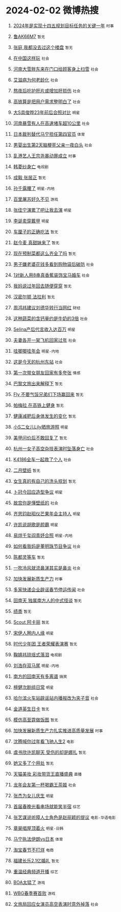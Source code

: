 # 2024-02-02 微博热搜 
1. [2024年是实现十四五规划目标任务的关键一年](https://m.weibo.cn/search?containerid=100103type%3D1%26t%3D10%26q%3D%232024%E5%B9%B4%E6%98%AF%E5%AE%9E%E7%8E%B0%E5%8D%81%E5%9B%9B%E4%BA%94%E8%A7%84%E5%88%92%E7%9B%AE%E6%A0%87%E4%BB%BB%E5%8A%A1%E7%9A%84%E5%85%B3%E9%94%AE%E4%B8%80%E5%B9%B4%23&stream_entry_id=51&isnewpage=1&extparam=seat%3D1%26stream_entry_id%3D51%26pos%3D0%26c_type%3D51%26dgr%3D0%26cate%3D10103%26filter_type%3Drealtimehot%26q%3D%25232024%25E5%25B9%25B4%25E6%2598%25AF%25E5%25AE%259E%25E7%258E%25B0%25E5%258D%2581%25E5%259B%259B%25E4%25BA%2594%25E8%25A7%2584%25E5%2588%2592%25E7%259B%25AE%25E6%25A0%2587%25E4%25BB%25BB%25E5%258A%25A1%25E7%259A%2584%25E5%2585%25B3%25E9%2594%25AE%25E4%25B8%2580%25E5%25B9%25B4%2523%26display_time%3D1706825072%26pre_seqid%3D1706825072836932305166) `时事` 

2. [鲁AK66M7](https://m.weibo.cn/search?containerid=100103type%3D1%26t%3D10%26q%3D%23%E9%B2%81AK66M7%23&stream_entry_id=31&isnewpage=1&extparam=seat%3D1%26dgr%3D0%26band_rank%3D1%26stream_entry_id%3D31%26flag%3D2%26lcate%3D5001%26realpos%3D1%26c_type%3D31%26q%3D%2523%25E9%25B2%2581AK66M7%2523%26pos%3D0%26cate%3D5001%26filter_type%3Drealtimehot%26display_time%3D1706825072%26pre_seqid%3D1706825072836932305166) `暂无` 

3. [张庭 我都没去过这个楼盘](https://m.weibo.cn/search?containerid=100103type%3D1%26t%3D10%26q%3D%E5%BC%A0%E5%BA%AD+%E6%88%91%E9%83%BD%E6%B2%A1%E5%8E%BB%E8%BF%87%E8%BF%99%E4%B8%AA%E6%A5%BC%E7%9B%98&stream_entry_id=31&isnewpage=1&extparam=seat%3D1%26dgr%3D0%26band_rank%3D2%26stream_entry_id%3D31%26flag%3D2%26lcate%3D5001%26realpos%3D2%26c_type%3D31%26q%3D%25E5%25BC%25A0%25E5%25BA%25AD%2520%25E6%2588%2591%25E9%2583%25BD%25E6%25B2%25A1%25E5%258E%25BB%25E8%25BF%2587%25E8%25BF%2599%25E4%25B8%25AA%25E6%25A5%25BC%25E7%259B%2598%26pos%3D1%26cate%3D5001%26filter_type%3Drealtimehot%26display_time%3D1706825072%26pre_seqid%3D1706825072836932305166) `暂无` 

4. [在中国这样玩](https://m.weibo.cn/search?containerid=100103type%3D1%26t%3D10%26q%3D%23%E5%9C%A8%E4%B8%AD%E5%9B%BD%E8%BF%99%E6%A0%B7%E7%8E%A9%23&stream_entry_id=31&isnewpage=1&extparam=seat%3D1%26dgr%3D0%26band_rank%3D3%26stream_entry_id%3D31%26flag%3D0%26lcate%3D5001%26realpos%3D3%26c_type%3D31%26q%3D%2523%25E5%259C%25A8%25E4%25B8%25AD%25E5%259B%25BD%25E8%25BF%2599%25E6%25A0%25B7%25E7%258E%25A9%2523%26pos%3D2%26cate%3D5001%26filter_type%3Drealtimehot%26display_time%3D1706825072%26pre_seqid%3D1706825072836932305166) `社会` 

5. [河南大雪胖东来在门口给顾客身上扫雪](https://m.weibo.cn/search?containerid=100103type%3D1%26t%3D10%26q%3D%23%E6%B2%B3%E5%8D%97%E5%A4%A7%E9%9B%AA%E8%83%96%E4%B8%9C%E6%9D%A5%E5%9C%A8%E9%97%A8%E5%8F%A3%E7%BB%99%E9%A1%BE%E5%AE%A2%E8%BA%AB%E4%B8%8A%E6%89%AB%E9%9B%AA%23&stream_entry_id=31&isnewpage=1&extparam=seat%3D1%26dgr%3D0%26band_rank%3D4%26stream_entry_id%3D31%26flag%3D32768%26lcate%3D5001%26realpos%3D4%26c_type%3D31%26q%3D%2523%25E6%25B2%25B3%25E5%258D%2597%25E5%25A4%25A7%25E9%259B%25AA%25E8%2583%2596%25E4%25B8%259C%25E6%259D%25A5%25E5%259C%25A8%25E9%2597%25A8%25E5%258F%25A3%25E7%25BB%2599%25E9%25A1%25BE%25E5%25AE%25A2%25E8%25BA%25AB%25E4%25B8%258A%25E6%2589%25AB%25E9%259B%25AA%2523%26pos%3D3%26cate%3D5001%26filter_type%3Drealtimehot%26display_time%3D1706825072%26pre_seqid%3D1706825072836932305166) `社会` 

6. [艾滋病为何老龄化](https://m.weibo.cn/search?containerid=100103type%3D1%26t%3D10%26q%3D%23%E8%89%BE%E6%BB%8B%E7%97%85%E4%B8%BA%E4%BD%95%E8%80%81%E9%BE%84%E5%8C%96%23&stream_entry_id=31&isnewpage=1&extparam=seat%3D1%26dgr%3D0%26band_rank%3D5%26stream_entry_id%3D31%26flag%3D2%26lcate%3D5001%26realpos%3D5%26c_type%3D31%26q%3D%2523%25E8%2589%25BE%25E6%25BB%258B%25E7%2597%2585%25E4%25B8%25BA%25E4%25BD%2595%25E8%2580%2581%25E9%25BE%2584%25E5%258C%2596%2523%26pos%3D4%26cate%3D5001%26filter_type%3Drealtimehot%26display_time%3D1706825072%26pre_seqid%3D1706825072836932305166) `社会` 

7. [熬夜后吃护肝片或增加肝损伤](https://m.weibo.cn/search?containerid=100103type%3D1%26t%3D10%26q%3D%23%E7%86%AC%E5%A4%9C%E5%90%8E%E5%90%83%E6%8A%A4%E8%82%9D%E7%89%87%E6%88%96%E5%A2%9E%E5%8A%A0%E8%82%9D%E6%8D%9F%E4%BC%A4%23&stream_entry_id=31&isnewpage=1&extparam=seat%3D1%26dgr%3D0%26band_rank%3D6%26stream_entry_id%3D31%26flag%3D2%26lcate%3D5001%26realpos%3D6%26c_type%3D31%26q%3D%2523%25E7%2586%25AC%25E5%25A4%259C%25E5%2590%258E%25E5%2590%2583%25E6%258A%25A4%25E8%2582%259D%25E7%2589%2587%25E6%2588%2596%25E5%25A2%259E%25E5%258A%25A0%25E8%2582%259D%25E6%258D%259F%25E4%25BC%25A4%2523%26pos%3D5%26cate%3D5001%26filter_type%3Drealtimehot%26display_time%3D1706825072%26pre_seqid%3D1706825072836932305166) `社会` 

8. [高铁算是把用户需求整明白了](https://m.weibo.cn/search?containerid=100103type%3D1%26t%3D10%26q%3D%23%E9%AB%98%E9%93%81%E7%AE%97%E6%98%AF%E6%8A%8A%E7%94%A8%E6%88%B7%E9%9C%80%E6%B1%82%E6%95%B4%E6%98%8E%E7%99%BD%E4%BA%86%23&stream_entry_id=31&isnewpage=1&extparam=seat%3D1%26dgr%3D0%26band_rank%3D7%26stream_entry_id%3D31%26flag%3D32768%26lcate%3D5001%26realpos%3D7%26c_type%3D31%26q%3D%2523%25E9%25AB%2598%25E9%2593%2581%25E7%25AE%2597%25E6%2598%25AF%25E6%258A%258A%25E7%2594%25A8%25E6%2588%25B7%25E9%259C%2580%25E6%25B1%2582%25E6%2595%25B4%25E6%2598%258E%25E7%2599%25BD%25E4%25BA%2586%2523%26pos%3D6%26cate%3D5001%26filter_type%3Drealtimehot%26display_time%3D1706825072%26pre_seqid%3D1706825072836932305166) `社会` 

9. [大S具俊晔23年前后合照对比](https://m.weibo.cn/search?containerid=100103type%3D1%26t%3D10%26q%3D%23%E5%A4%A7S%E5%85%B7%E4%BF%8A%E6%99%9423%E5%B9%B4%E5%89%8D%E5%90%8E%E5%90%88%E7%85%A7%E5%AF%B9%E6%AF%94%23&stream_entry_id=31&isnewpage=1&extparam=seat%3D1%26dgr%3D0%26band_rank%3D8%26stream_entry_id%3D31%26flag%3D2%26lcate%3D5001%26realpos%3D8%26c_type%3D31%26q%3D%2523%25E5%25A4%25A7S%25E5%2585%25B7%25E4%25BF%258A%25E6%2599%259423%25E5%25B9%25B4%25E5%2589%258D%25E5%2590%258E%25E5%2590%2588%25E7%2585%25A7%25E5%25AF%25B9%25E6%25AF%2594%2523%26pos%3D7%26cate%3D5001%26filter_type%3Drealtimehot%26display_time%3D1706825072%26pre_seqid%3D1706825072836932305166) `明星` 

10. [河南暴雪有人在高速堵车超10公里](https://m.weibo.cn/search?containerid=100103type%3D1%26t%3D10%26q%3D%23%E6%B2%B3%E5%8D%97%E6%9A%B4%E9%9B%AA%E6%9C%89%E4%BA%BA%E5%9C%A8%E9%AB%98%E9%80%9F%E5%A0%B5%E8%BD%A6%E8%B6%8510%E5%85%AC%E9%87%8C%23&stream_entry_id=31&isnewpage=1&extparam=seat%3D1%26dgr%3D0%26band_rank%3D9%26stream_entry_id%3D31%26flag%3D2%26lcate%3D5001%26realpos%3D9%26c_type%3D31%26q%3D%2523%25E6%25B2%25B3%25E5%258D%2597%25E6%259A%25B4%25E9%259B%25AA%25E6%259C%2589%25E4%25BA%25BA%25E5%259C%25A8%25E9%25AB%2598%25E9%2580%259F%25E5%25A0%25B5%25E8%25BD%25A6%25E8%25B6%258510%25E5%2585%25AC%25E9%2587%258C%2523%26pos%3D8%26cate%3D5001%26filter_type%3Drealtimehot%26display_time%3D1706825072%26pre_seqid%3D1706825072836932305166) `社会` 

11. [日本裁判替代马宁担任第四官员](https://m.weibo.cn/search?containerid=100103type%3D1%26t%3D10%26q%3D%23%E6%97%A5%E6%9C%AC%E8%A3%81%E5%88%A4%E6%9B%BF%E4%BB%A3%E9%A9%AC%E5%AE%81%E6%8B%85%E4%BB%BB%E7%AC%AC%E5%9B%9B%E5%AE%98%E5%91%98%23&stream_entry_id=31&isnewpage=1&extparam=seat%3D1%26dgr%3D0%26band_rank%3D10%26stream_entry_id%3D31%26flag%3D2%26lcate%3D5001%26realpos%3D10%26c_type%3D31%26q%3D%2523%25E6%2597%25A5%25E6%259C%25AC%25E8%25A3%2581%25E5%2588%25A4%25E6%259B%25BF%25E4%25BB%25A3%25E9%25A9%25AC%25E5%25AE%2581%25E6%258B%2585%25E4%25BB%25BB%25E7%25AC%25AC%25E5%259B%259B%25E5%25AE%2598%25E5%2591%2598%2523%26pos%3D9%26cate%3D5001%26filter_type%3Drealtimehot%26display_time%3D1706825072%26pre_seqid%3D1706825072836932305166) `体育` 

12. [男婴出生第2天脑梗死父亲一夜白头](https://m.weibo.cn/search?containerid=100103type%3D1%26t%3D10%26q%3D%23%E7%94%B7%E5%A9%B4%E5%87%BA%E7%94%9F%E7%AC%AC2%E5%A4%A9%E8%84%91%E6%A2%97%E6%AD%BB%E7%88%B6%E4%BA%B2%E4%B8%80%E5%A4%9C%E7%99%BD%E5%A4%B4%23&stream_entry_id=31&isnewpage=1&extparam=seat%3D1%26dgr%3D0%26band_rank%3D11%26stream_entry_id%3D31%26flag%3D2%26lcate%3D5001%26realpos%3D11%26c_type%3D31%26q%3D%2523%25E7%2594%25B7%25E5%25A9%25B4%25E5%2587%25BA%25E7%2594%259F%25E7%25AC%25AC2%25E5%25A4%25A9%25E8%2584%2591%25E6%25A2%2597%25E6%25AD%25BB%25E7%2588%25B6%25E4%25BA%25B2%25E4%25B8%2580%25E5%25A4%259C%25E7%2599%25BD%25E5%25A4%25B4%2523%26pos%3D10%26cate%3D5001%26filter_type%3Drealtimehot%26display_time%3D1706825072%26pre_seqid%3D1706825072836932305166) `社会` 

13. [乱港艺人王宗尧暴动罪成立](https://m.weibo.cn/search?containerid=100103type%3D1%26t%3D10%26q%3D%23%E4%B9%B1%E6%B8%AF%E8%89%BA%E4%BA%BA%E7%8E%8B%E5%AE%97%E5%B0%A7%E6%9A%B4%E5%8A%A8%E7%BD%AA%E6%88%90%E7%AB%8B%23&stream_entry_id=31&isnewpage=1&extparam=seat%3D1%26dgr%3D0%26band_rank%3D12%26stream_entry_id%3D31%26flag%3D2%26lcate%3D5001%26realpos%3D12%26c_type%3D31%26q%3D%2523%25E4%25B9%25B1%25E6%25B8%25AF%25E8%2589%25BA%25E4%25BA%25BA%25E7%258E%258B%25E5%25AE%2597%25E5%25B0%25A7%25E6%259A%25B4%25E5%258A%25A8%25E7%25BD%25AA%25E6%2588%2590%25E7%25AB%258B%2523%26pos%3D11%26cate%3D5001%26filter_type%3Drealtimehot%26display_time%3D1706825072%26pre_seqid%3D1706825072836932305166) `时事` 

14. [韩菱纱身亡](https://m.weibo.cn/search?containerid=100103type%3D1%26t%3D10%26q%3D%23%E9%9F%A9%E8%8F%B1%E7%BA%B1%E8%BA%AB%E4%BA%A1%23&stream_entry_id=31&isnewpage=1&extparam=seat%3D1%26dgr%3D0%26band_rank%3D13%26stream_entry_id%3D31%26flag%3D2%26lcate%3D5001%26realpos%3D13%26c_type%3D31%26q%3D%2523%25E9%259F%25A9%25E8%258F%25B1%25E7%25BA%25B1%25E8%25BA%25AB%25E4%25BA%25A1%2523%26pos%3D12%26cate%3D5001%26filter_type%3Drealtimehot%26display_time%3D1706825072%26pre_seqid%3D1706825072836932305166) `电视剧` 

15. [成毅 张居正](https://m.weibo.cn/search?containerid=100103type%3D1%26t%3D10%26q%3D%E6%88%90%E6%AF%85+%E5%BC%A0%E5%B1%85%E6%AD%A3&stream_entry_id=31&isnewpage=1&extparam=seat%3D1%26dgr%3D0%26band_rank%3D14%26stream_entry_id%3D31%26flag%3D0%26lcate%3D5001%26realpos%3D14%26c_type%3D31%26q%3D%25E6%2588%2590%25E6%25AF%2585%2520%25E5%25BC%25A0%25E5%25B1%2585%25E6%25AD%25A3%26pos%3D13%26cate%3D5001%26filter_type%3Drealtimehot%26display_time%3D1706825072%26pre_seqid%3D1706825072836932305166) `暂无` 

16. [孙千露腰了](https://m.weibo.cn/search?containerid=100103type%3D1%26t%3D10%26q%3D%23%E5%AD%99%E5%8D%83%E9%9C%B2%E8%85%B0%E4%BA%86%23&stream_entry_id=31&isnewpage=1&extparam=seat%3D1%26dgr%3D0%26band_rank%3D15%26stream_entry_id%3D31%26flag%3D2%26lcate%3D5001%26realpos%3D15%26c_type%3D31%26q%3D%2523%25E5%25AD%2599%25E5%258D%2583%25E9%259C%25B2%25E8%2585%25B0%25E4%25BA%2586%2523%26pos%3D14%26cate%3D5001%26filter_type%3Drealtimehot%26display_time%3D1706825072%26pre_seqid%3D1706825072836932305166) `明星-内地` 

17. [百里屠苏好久不见](https://m.weibo.cn/search?containerid=100103type%3D1%26t%3D10%26q%3D%23%E7%99%BE%E9%87%8C%E5%B1%A0%E8%8B%8F%E5%A5%BD%E4%B9%85%E4%B8%8D%E8%A7%81%23&stream_entry_id=31&isnewpage=1&extparam=seat%3D1%26dgr%3D0%26band_rank%3D16%26stream_entry_id%3D31%26flag%3D0%26lcate%3D5001%26realpos%3D16%26c_type%3D31%26q%3D%2523%25E7%2599%25BE%25E9%2587%258C%25E5%25B1%25A0%25E8%258B%258F%25E5%25A5%25BD%25E4%25B9%2585%25E4%25B8%258D%25E8%25A7%2581%2523%26pos%3D15%26cate%3D5001%26filter_type%3Drealtimehot%26display_time%3D1706825072%26pre_seqid%3D1706825072836932305166) `游戏` 

18. [张佳宁演累了吧让我去演](https://m.weibo.cn/search?containerid=100103type%3D1%26t%3D10%26q%3D%23%E5%BC%A0%E4%BD%B3%E5%AE%81%E6%BC%94%E7%B4%AF%E4%BA%86%E5%90%A7%E8%AE%A9%E6%88%91%E5%8E%BB%E6%BC%94%23&stream_entry_id=31&isnewpage=1&extparam=seat%3D1%26dgr%3D0%26band_rank%3D17%26stream_entry_id%3D31%26flag%3D2%26lcate%3D5001%26realpos%3D17%26c_type%3D31%26q%3D%2523%25E5%25BC%25A0%25E4%25BD%25B3%25E5%25AE%2581%25E6%25BC%2594%25E7%25B4%25AF%25E4%25BA%2586%25E5%2590%25A7%25E8%25AE%25A9%25E6%2588%2591%25E5%258E%25BB%25E6%25BC%2594%2523%26pos%3D16%26cate%3D5001%26filter_type%3Drealtimehot%26display_time%3D1706825072%26pre_seqid%3D1706825072836932305166) `明星` 

19. [李诞卖穿戴甲](https://m.weibo.cn/search?containerid=100103type%3D1%26t%3D10%26q%3D%23%E6%9D%8E%E8%AF%9E%E5%8D%96%E7%A9%BF%E6%88%B4%E7%94%B2%23&stream_entry_id=31&isnewpage=1&extparam=seat%3D1%26dgr%3D0%26band_rank%3D18%26stream_entry_id%3D31%26flag%3D2%26lcate%3D5001%26realpos%3D18%26c_type%3D31%26q%3D%2523%25E6%259D%258E%25E8%25AF%259E%25E5%258D%2596%25E7%25A9%25BF%25E6%2588%25B4%25E7%2594%25B2%2523%26pos%3D17%26cate%3D5001%26filter_type%3Drealtimehot%26display_time%3D1706825072%26pre_seqid%3D1706825072836932305166) `明星` 

20. [车厘子的正确吃法](https://m.weibo.cn/search?containerid=100103type%3D1%26t%3D10%26q%3D%E8%BD%A6%E5%8E%98%E5%AD%90%E7%9A%84%E6%AD%A3%E7%A1%AE%E5%90%83%E6%B3%95&stream_entry_id=31&isnewpage=1&extparam=seat%3D1%26dgr%3D0%26band_rank%3D19%26stream_entry_id%3D31%26flag%3D0%26lcate%3D5001%26realpos%3D19%26c_type%3D31%26q%3D%25E8%25BD%25A6%25E5%258E%2598%25E5%25AD%2590%25E7%259A%2584%25E6%25AD%25A3%25E7%25A1%25AE%25E5%2590%2583%25E6%25B3%2595%26pos%3D18%26cate%3D5001%26filter_type%3Drealtimehot%26display_time%3D1706825072%26pre_seqid%3D1706825072836932305166) `暂无` 

21. [赵今麦 真甜妹来了](https://m.weibo.cn/search?containerid=100103type%3D1%26t%3D10%26q%3D%E8%B5%B5%E4%BB%8A%E9%BA%A6+%E7%9C%9F%E7%94%9C%E5%A6%B9%E6%9D%A5%E4%BA%86&stream_entry_id=31&isnewpage=1&extparam=seat%3D1%26dgr%3D0%26band_rank%3D20%26stream_entry_id%3D31%26flag%3D0%26lcate%3D5001%26realpos%3D20%26c_type%3D31%26q%3D%25E8%25B5%25B5%25E4%25BB%258A%25E9%25BA%25A6%2520%25E7%259C%259F%25E7%2594%259C%25E5%25A6%25B9%25E6%259D%25A5%25E4%25BA%2586%26pos%3D19%26cate%3D5001%26filter_type%3Drealtimehot%26display_time%3D1706825072%26pre_seqid%3D1706825072836932305166) `暂无` 

22. [现在预制菜都这么齐全了吗](https://m.weibo.cn/search?containerid=100103type%3D1%26t%3D10%26q%3D%E7%8E%B0%E5%9C%A8%E9%A2%84%E5%88%B6%E8%8F%9C%E9%83%BD%E8%BF%99%E4%B9%88%E9%BD%90%E5%85%A8%E4%BA%86%E5%90%97&stream_entry_id=31&isnewpage=1&extparam=seat%3D1%26dgr%3D0%26band_rank%3D21%26stream_entry_id%3D31%26flag%3D2%26lcate%3D5001%26realpos%3D21%26c_type%3D31%26q%3D%25E7%258E%25B0%25E5%259C%25A8%25E9%25A2%2584%25E5%2588%25B6%25E8%258F%259C%25E9%2583%25BD%25E8%25BF%2599%25E4%25B9%2588%25E9%25BD%2590%25E5%2585%25A8%25E4%25BA%2586%25E5%2590%2597%26pos%3D20%26cate%3D5001%26filter_type%3Drealtimehot%26display_time%3D1706825072%26pre_seqid%3D1706825072836932305166) `暂无` 

23. [男子嫌老婆花钱多看到购物袋后破防](https://m.weibo.cn/search?containerid=100103type%3D1%26t%3D10%26q%3D%23%E7%94%B7%E5%AD%90%E5%AB%8C%E8%80%81%E5%A9%86%E8%8A%B1%E9%92%B1%E5%A4%9A%E7%9C%8B%E5%88%B0%E8%B4%AD%E7%89%A9%E8%A2%8B%E5%90%8E%E7%A0%B4%E9%98%B2%23&stream_entry_id=31&isnewpage=1&extparam=seat%3D1%26dgr%3D0%26band_rank%3D22%26stream_entry_id%3D31%26flag%3D32768%26lcate%3D5001%26realpos%3D22%26c_type%3D31%26q%3D%2523%25E7%2594%25B7%25E5%25AD%2590%25E5%25AB%258C%25E8%2580%2581%25E5%25A9%2586%25E8%258A%25B1%25E9%2592%25B1%25E5%25A4%259A%25E7%259C%258B%25E5%2588%25B0%25E8%25B4%25AD%25E7%2589%25A9%25E8%25A2%258B%25E5%2590%258E%25E7%25A0%25B4%25E9%2598%25B2%2523%26pos%3D21%26cate%3D5001%26filter_type%3Drealtimehot%26display_time%3D1706825072%26pre_seqid%3D1706825072836932305166) `社会` 

24. [1对新人用8串真香蕉装饰宝马婚车](https://m.weibo.cn/search?containerid=100103type%3D1%26t%3D10%26q%3D%231%E5%AF%B9%E6%96%B0%E4%BA%BA%E7%94%A88%E4%B8%B2%E7%9C%9F%E9%A6%99%E8%95%89%E8%A3%85%E9%A5%B0%E5%AE%9D%E9%A9%AC%E5%A9%9A%E8%BD%A6%23&stream_entry_id=31&isnewpage=1&extparam=seat%3D1%26dgr%3D0%26band_rank%3D23%26stream_entry_id%3D31%26flag%3D1%26lcate%3D5001%26realpos%3D23%26c_type%3D31%26q%3D%25231%25E5%25AF%25B9%25E6%2596%25B0%25E4%25BA%25BA%25E7%2594%25A88%25E4%25B8%25B2%25E7%259C%259F%25E9%25A6%2599%25E8%2595%2589%25E8%25A3%2585%25E9%25A5%25B0%25E5%25AE%259D%25E9%25A9%25AC%25E5%25A9%259A%25E8%25BD%25A6%2523%26pos%3D22%26cate%3D5001%26filter_type%3Drealtimehot%26display_time%3D1706825072%26pre_seqid%3D1706825072836932305166) `社会` 

25. [我妈说过年回去随便穿穿](https://m.weibo.cn/search?containerid=100103type%3D1%26t%3D10%26q%3D%E6%88%91%E5%A6%88%E8%AF%B4%E8%BF%87%E5%B9%B4%E5%9B%9E%E5%8E%BB%E9%9A%8F%E4%BE%BF%E7%A9%BF%E7%A9%BF&stream_entry_id=31&isnewpage=1&extparam=seat%3D1%26dgr%3D0%26band_rank%3D24%26stream_entry_id%3D31%26flag%3D0%26lcate%3D5001%26realpos%3D24%26c_type%3D31%26q%3D%25E6%2588%2591%25E5%25A6%2588%25E8%25AF%25B4%25E8%25BF%2587%25E5%25B9%25B4%25E5%259B%259E%25E5%258E%25BB%25E9%259A%258F%25E4%25BE%25BF%25E7%25A9%25BF%25E7%25A9%25BF%26pos%3D23%26cate%3D5001%26filter_type%3Drealtimehot%26display_time%3D1706825072%26pre_seqid%3D1706825072836932305166) `暂无` 

26. [汉密尔顿 法拉利](https://m.weibo.cn/search?containerid=100103type%3D1%26t%3D10%26q%3D%E6%B1%89%E5%AF%86%E5%B0%94%E9%A1%BF+%E6%B3%95%E6%8B%89%E5%88%A9&stream_entry_id=31&isnewpage=1&extparam=seat%3D1%26dgr%3D0%26band_rank%3D25%26stream_entry_id%3D31%26flag%3D0%26lcate%3D5001%26realpos%3D25%26c_type%3D31%26q%3D%25E6%25B1%2589%25E5%25AF%2586%25E5%25B0%2594%25E9%25A1%25BF%2520%25E6%25B3%2595%25E6%258B%2589%25E5%2588%25A9%26pos%3D24%26cate%3D5001%26filter_type%3Drealtimehot%26display_time%3D1706825072%26pre_seqid%3D1706825072836932305166) `暂无` 

27. [周鸿祎建议刘德华转行当网红](https://m.weibo.cn/search?containerid=100103type%3D1%26t%3D10%26q%3D%23%E5%91%A8%E9%B8%BF%E7%A5%8E%E5%BB%BA%E8%AE%AE%E5%88%98%E5%BE%B7%E5%8D%8E%E8%BD%AC%E8%A1%8C%E5%BD%93%E7%BD%91%E7%BA%A2%23&stream_entry_id=31&isnewpage=1&extparam=seat%3D1%26dgr%3D0%26band_rank%3D26%26stream_entry_id%3D31%26flag%3D0%26lcate%3D5001%26realpos%3D26%26c_type%3D31%26q%3D%2523%25E5%2591%25A8%25E9%25B8%25BF%25E7%25A5%258E%25E5%25BB%25BA%25E8%25AE%25AE%25E5%2588%2598%25E5%25BE%25B7%25E5%258D%258E%25E8%25BD%25AC%25E8%25A1%258C%25E5%25BD%2593%25E7%25BD%2591%25E7%25BA%25A2%2523%26pos%3D25%26cate%3D5001%26filter_type%3Drealtimehot%26display_time%3D1706825072%26pre_seqid%3D1706825072836932305166) `财经` 

28. [这种蔬菜的含钙量约是牛奶的3倍](https://m.weibo.cn/search?containerid=100103type%3D1%26t%3D10%26q%3D%23%E8%BF%99%E7%A7%8D%E8%94%AC%E8%8F%9C%E7%9A%84%E5%90%AB%E9%92%99%E9%87%8F%E7%BA%A6%E6%98%AF%E7%89%9B%E5%A5%B6%E7%9A%843%E5%80%8D%23&stream_entry_id=31&isnewpage=1&extparam=seat%3D1%26dgr%3D0%26band_rank%3D27%26stream_entry_id%3D31%26flag%3D1%26lcate%3D5001%26realpos%3D27%26c_type%3D31%26q%3D%2523%25E8%25BF%2599%25E7%25A7%258D%25E8%2594%25AC%25E8%258F%259C%25E7%259A%2584%25E5%2590%25AB%25E9%2592%2599%25E9%2587%258F%25E7%25BA%25A6%25E6%2598%25AF%25E7%2589%259B%25E5%25A5%25B6%25E7%259A%25843%25E5%2580%258D%2523%26pos%3D26%26cate%3D5001%26filter_type%3Drealtimehot%26display_time%3D1706825072%26pre_seqid%3D1706825072836932305166) `社会` 

29. [Selina产后代言收入达百万](https://m.weibo.cn/search?containerid=100103type%3D1%26t%3D10%26q%3D%23Selina%E4%BA%A7%E5%90%8E%E4%BB%A3%E8%A8%80%E6%94%B6%E5%85%A5%E8%BE%BE%E7%99%BE%E4%B8%87%23&stream_entry_id=31&isnewpage=1&extparam=seat%3D1%26dgr%3D0%26band_rank%3D28%26stream_entry_id%3D31%26flag%3D0%26lcate%3D5001%26realpos%3D28%26c_type%3D31%26q%3D%2523Selina%25E4%25BA%25A7%25E5%2590%258E%25E4%25BB%25A3%25E8%25A8%2580%25E6%2594%25B6%25E5%2585%25A5%25E8%25BE%25BE%25E7%2599%25BE%25E4%25B8%2587%2523%26pos%3D27%26cate%3D5001%26filter_type%3Drealtimehot%26display_time%3D1706825072%26pre_seqid%3D1706825072836932305166) `明星` 

30. [夫妻各开一架飞机回家过年](https://m.weibo.cn/search?containerid=100103type%3D1%26t%3D10%26q%3D%23%E5%A4%AB%E5%A6%BB%E5%90%84%E5%BC%80%E4%B8%80%E6%9E%B6%E9%A3%9E%E6%9C%BA%E5%9B%9E%E5%AE%B6%E8%BF%87%E5%B9%B4%23&stream_entry_id=31&isnewpage=1&extparam=seat%3D1%26dgr%3D0%26band_rank%3D29%26stream_entry_id%3D31%26flag%3D32768%26lcate%3D5001%26realpos%3D29%26c_type%3D31%26q%3D%2523%25E5%25A4%25AB%25E5%25A6%25BB%25E5%2590%2584%25E5%25BC%2580%25E4%25B8%2580%25E6%259E%25B6%25E9%25A3%259E%25E6%259C%25BA%25E5%259B%259E%25E5%25AE%25B6%25E8%25BF%2587%25E5%25B9%25B4%2523%26pos%3D28%26cate%3D5001%26filter_type%3Drealtimehot%26display_time%3D1706825072%26pre_seqid%3D1706825072836932305166) `社会` 

31. [哇唧唧哇年会](https://m.weibo.cn/search?containerid=100103type%3D1%26t%3D10%26q%3D%E5%93%87%E5%94%A7%E5%94%A7%E5%93%87%E5%B9%B4%E4%BC%9A&stream_entry_id=31&isnewpage=1&extparam=seat%3D1%26dgr%3D0%26band_rank%3D30%26stream_entry_id%3D31%26flag%3D0%26lcate%3D5001%26realpos%3D30%26c_type%3D31%26q%3D%25E5%2593%2587%25E5%2594%25A7%25E5%2594%25A7%25E5%2593%2587%25E5%25B9%25B4%25E4%25BC%259A%26pos%3D29%26cate%3D5001%26filter_type%3Drealtimehot%26display_time%3D1706825072%26pre_seqid%3D1706825072836932305166) `明星-内地` 

32. [这是今天的杭州东站](https://m.weibo.cn/search?containerid=100103type%3D1%26t%3D10%26q%3D%23%E8%BF%99%E6%98%AF%E4%BB%8A%E5%A4%A9%E7%9A%84%E6%9D%AD%E5%B7%9E%E4%B8%9C%E7%AB%99%23&stream_entry_id=31&isnewpage=1&extparam=seat%3D1%26dgr%3D0%26band_rank%3D31%26stream_entry_id%3D31%26flag%3D1%26lcate%3D5001%26realpos%3D31%26c_type%3D31%26q%3D%2523%25E8%25BF%2599%25E6%2598%25AF%25E4%25BB%258A%25E5%25A4%25A9%25E7%259A%2584%25E6%259D%25AD%25E5%25B7%259E%25E4%25B8%259C%25E7%25AB%2599%2523%26pos%3D30%26cate%3D5001%26filter_type%3Drealtimehot%26display_time%3D1706825072%26pre_seqid%3D1706825072836932305166) `社会` 

33. [第一次带女朋友回家有多夸张](https://m.weibo.cn/search?containerid=100103type%3D1%26t%3D10%26q%3D%23%E7%AC%AC%E4%B8%80%E6%AC%A1%E5%B8%A6%E5%A5%B3%E6%9C%8B%E5%8F%8B%E5%9B%9E%E5%AE%B6%E6%9C%89%E5%A4%9A%E5%A4%B8%E5%BC%A0%23&stream_entry_id=31&isnewpage=1&extparam=seat%3D1%26dgr%3D0%26band_rank%3D32%26stream_entry_id%3D31%26flag%3D0%26lcate%3D5001%26realpos%3D32%26c_type%3D31%26q%3D%2523%25E7%25AC%25AC%25E4%25B8%2580%25E6%25AC%25A1%25E5%25B8%25A6%25E5%25A5%25B3%25E6%259C%258B%25E5%258F%258B%25E5%259B%259E%25E5%25AE%25B6%25E6%259C%2589%25E5%25A4%259A%25E5%25A4%25B8%25E5%25BC%25A0%2523%26pos%3D31%26cate%3D5001%26filter_type%3Drealtimehot%26display_time%3D1706825072%26pre_seqid%3D1706825072836932305166) `情感` 

34. [巴黎文旅出来解释下](https://m.weibo.cn/search?containerid=100103type%3D1%26t%3D10%26q%3D%E5%B7%B4%E9%BB%8E%E6%96%87%E6%97%85%E5%87%BA%E6%9D%A5%E8%A7%A3%E9%87%8A%E4%B8%8B&stream_entry_id=31&isnewpage=1&extparam=seat%3D1%26dgr%3D0%26band_rank%3D33%26stream_entry_id%3D31%26flag%3D1%26lcate%3D5001%26realpos%3D33%26c_type%3D31%26q%3D%25E5%25B7%25B4%25E9%25BB%258E%25E6%2596%2587%25E6%2597%2585%25E5%2587%25BA%25E6%259D%25A5%25E8%25A7%25A3%25E9%2587%258A%25E4%25B8%258B%26pos%3D32%26cate%3D5001%26filter_type%3Drealtimehot%26display_time%3D1706825072%26pre_seqid%3D1706825072836932305166) `暂无` 

35. [Fly 不要气馁兄弟们下场赢回来](https://m.weibo.cn/search?containerid=100103type%3D1%26t%3D10%26q%3DFly+%E4%B8%8D%E8%A6%81%E6%B0%94%E9%A6%81%E5%85%84%E5%BC%9F%E4%BB%AC%E4%B8%8B%E5%9C%BA%E8%B5%A2%E5%9B%9E%E6%9D%A5&stream_entry_id=31&isnewpage=1&extparam=seat%3D1%26dgr%3D0%26band_rank%3D34%26stream_entry_id%3D31%26flag%3D0%26lcate%3D5001%26realpos%3D34%26c_type%3D31%26q%3DFly%2520%25E4%25B8%258D%25E8%25A6%2581%25E6%25B0%2594%25E9%25A6%2581%25E5%2585%2584%25E5%25BC%259F%25E4%25BB%25AC%25E4%25B8%258B%25E5%259C%25BA%25E8%25B5%25A2%25E5%259B%259E%25E6%259D%25A5%26pos%3D33%26cate%3D5001%26filter_type%3Drealtimehot%26display_time%3D1706825072%26pre_seqid%3D1706825072836932305166) `暂无` 

36. [帕梅拉 在高铁上健身](https://m.weibo.cn/search?containerid=100103type%3D1%26t%3D10%26q%3D%E5%B8%95%E6%A2%85%E6%8B%89+%E5%9C%A8%E9%AB%98%E9%93%81%E4%B8%8A%E5%81%A5%E8%BA%AB&stream_entry_id=31&isnewpage=1&extparam=seat%3D1%26dgr%3D0%26band_rank%3D35%26stream_entry_id%3D31%26flag%3D0%26lcate%3D5001%26realpos%3D35%26c_type%3D31%26q%3D%25E5%25B8%2595%25E6%25A2%2585%25E6%258B%2589%2520%25E5%259C%25A8%25E9%25AB%2598%25E9%2593%2581%25E4%25B8%258A%25E5%2581%25A5%25E8%25BA%25AB%26pos%3D34%26cate%3D5001%26filter_type%3Drealtimehot%26display_time%3D1706825072%26pre_seqid%3D1706825072836932305166) `暂无` 

37. [健康减肥后身体发生的变化](https://m.weibo.cn/search?containerid=100103type%3D1%26t%3D10%26q%3D%E5%81%A5%E5%BA%B7%E5%87%8F%E8%82%A5%E5%90%8E%E8%BA%AB%E4%BD%93%E5%8F%91%E7%94%9F%E7%9A%84%E5%8F%98%E5%8C%96&stream_entry_id=31&isnewpage=1&extparam=seat%3D1%26dgr%3D0%26band_rank%3D36%26stream_entry_id%3D31%26flag%3D0%26lcate%3D5001%26realpos%3D36%26c_type%3D31%26q%3D%25E5%2581%25A5%25E5%25BA%25B7%25E5%2587%258F%25E8%2582%25A5%25E5%2590%258E%25E8%25BA%25AB%25E4%25BD%2593%25E5%258F%2591%25E7%2594%259F%25E7%259A%2584%25E5%258F%2598%25E5%258C%2596%26pos%3D35%26cate%3D5001%26filter_type%3Drealtimehot%26display_time%3D1706825072%26pre_seqid%3D1706825072836932305166) `暂无` 

38. [小S二女儿Lily晒旅游照](https://m.weibo.cn/search?containerid=100103type%3D1%26t%3D10%26q%3D%23%E5%B0%8FS%E4%BA%8C%E5%A5%B3%E5%84%BFLily%E6%99%92%E6%97%85%E6%B8%B8%E7%85%A7%23&stream_entry_id=31&isnewpage=1&extparam=seat%3D1%26dgr%3D0%26band_rank%3D37%26stream_entry_id%3D31%26flag%3D0%26lcate%3D5001%26realpos%3D37%26c_type%3D31%26q%3D%2523%25E5%25B0%258FS%25E4%25BA%258C%25E5%25A5%25B3%25E5%2584%25BFLily%25E6%2599%2592%25E6%2597%2585%25E6%25B8%25B8%25E7%2585%25A7%2523%26pos%3D36%26cate%3D5001%26filter_type%3Drealtimehot%26display_time%3D1706825072%26pre_seqid%3D1706825072836932305166) `明星` 

39. [美甲问价后不敢回复了](https://m.weibo.cn/search?containerid=100103type%3D1%26t%3D10%26q%3D%E7%BE%8E%E7%94%B2%E9%97%AE%E4%BB%B7%E5%90%8E%E4%B8%8D%E6%95%A2%E5%9B%9E%E5%A4%8D%E4%BA%86&stream_entry_id=31&isnewpage=1&extparam=seat%3D1%26dgr%3D0%26band_rank%3D38%26stream_entry_id%3D31%26flag%3D0%26lcate%3D5001%26realpos%3D38%26c_type%3D31%26q%3D%25E7%25BE%258E%25E7%2594%25B2%25E9%2597%25AE%25E4%25BB%25B7%25E5%2590%258E%25E4%25B8%258D%25E6%2595%25A2%25E5%259B%259E%25E5%25A4%258D%25E4%25BA%2586%26pos%3D37%26cate%3D5001%26filter_type%3Drealtimehot%26display_time%3D1706825072%26pre_seqid%3D1706825072836932305166) `暂无` 

40. [杭州一女子高空杂技表演时坠落身亡](https://m.weibo.cn/search?containerid=100103type%3D1%26t%3D10%26q%3D%23%E6%9D%AD%E5%B7%9E%E4%B8%80%E5%A5%B3%E5%AD%90%E9%AB%98%E7%A9%BA%E6%9D%82%E6%8A%80%E8%A1%A8%E6%BC%94%E6%97%B6%E5%9D%A0%E8%90%BD%E8%BA%AB%E4%BA%A1%23&stream_entry_id=31&isnewpage=1&extparam=seat%3D1%26dgr%3D0%26band_rank%3D39%26stream_entry_id%3D31%26flag%3D0%26lcate%3D5001%26realpos%3D39%26c_type%3D31%26q%3D%2523%25E6%259D%25AD%25E5%25B7%259E%25E4%25B8%2580%25E5%25A5%25B3%25E5%25AD%2590%25E9%25AB%2598%25E7%25A9%25BA%25E6%259D%2582%25E6%258A%2580%25E8%25A1%25A8%25E6%25BC%2594%25E6%2597%25B6%25E5%259D%25A0%25E8%2590%25BD%25E8%25BA%25AB%25E4%25BA%25A1%2523%26pos%3D38%26cate%3D5001%26filter_type%3Drealtimehot%26display_time%3D1706825072%26pre_seqid%3D1706825072836932305166) `社会` 

41. [K4186全车一起救了个人](https://m.weibo.cn/search?containerid=100103type%3D1%26t%3D10%26q%3D%23K4186%E5%85%A8%E8%BD%A6%E4%B8%80%E8%B5%B7%E6%95%91%E4%BA%86%E4%B8%AA%E4%BA%BA%23&stream_entry_id=31&isnewpage=1&extparam=seat%3D1%26dgr%3D0%26band_rank%3D40%26stream_entry_id%3D31%26flag%3D32768%26lcate%3D5001%26realpos%3D40%26c_type%3D31%26q%3D%2523K4186%25E5%2585%25A8%25E8%25BD%25A6%25E4%25B8%2580%25E8%25B5%25B7%25E6%2595%2591%25E4%25BA%2586%25E4%25B8%25AA%25E4%25BA%25BA%2523%26pos%3D39%26cate%3D5001%26filter_type%3Drealtimehot%26display_time%3D1706825072%26pre_seqid%3D1706825072836932305166) `社会` 

42. [二月壁纸](https://m.weibo.cn/search?containerid=100103type%3D1%26t%3D10%26q%3D%E4%BA%8C%E6%9C%88%E5%A3%81%E7%BA%B8&stream_entry_id=31&isnewpage=1&extparam=seat%3D1%26dgr%3D0%26band_rank%3D41%26stream_entry_id%3D31%26flag%3D0%26lcate%3D5001%26realpos%3D41%26c_type%3D31%26q%3D%25E4%25BA%258C%25E6%259C%2588%25E5%25A3%2581%25E7%25BA%25B8%26pos%3D40%26cate%3D5001%26filter_type%3Drealtimehot%26display_time%3D1706825072%26pre_seqid%3D1706825072836932305166) `暂无` 

43. [女生真的有自己的洗头规划](https://m.weibo.cn/search?containerid=100103type%3D1%26t%3D10%26q%3D%E5%A5%B3%E7%94%9F%E7%9C%9F%E7%9A%84%E6%9C%89%E8%87%AA%E5%B7%B1%E7%9A%84%E6%B4%97%E5%A4%B4%E8%A7%84%E5%88%92&stream_entry_id=31&isnewpage=1&extparam=seat%3D1%26dgr%3D0%26band_rank%3D42%26stream_entry_id%3D31%26flag%3D0%26lcate%3D5001%26realpos%3D42%26c_type%3D31%26q%3D%25E5%25A5%25B3%25E7%2594%259F%25E7%259C%259F%25E7%259A%2584%25E6%259C%2589%25E8%2587%25AA%25E5%25B7%25B1%25E7%259A%2584%25E6%25B4%2597%25E5%25A4%25B4%25E8%25A7%2584%25E5%2588%2592%26pos%3D41%26cate%3D5001%26filter_type%3Drealtimehot%26display_time%3D1706825072%26pre_seqid%3D1706825072836932305166) `暂无` 

44. [卜冠今回应造型争议](https://m.weibo.cn/search?containerid=100103type%3D1%26t%3D10%26q%3D%23%E5%8D%9C%E5%86%A0%E4%BB%8A%E5%9B%9E%E5%BA%94%E9%80%A0%E5%9E%8B%E4%BA%89%E8%AE%AE%23&stream_entry_id=31&isnewpage=1&extparam=seat%3D1%26dgr%3D0%26band_rank%3D43%26stream_entry_id%3D31%26flag%3D0%26lcate%3D5001%26realpos%3D43%26c_type%3D31%26q%3D%2523%25E5%258D%259C%25E5%2586%25A0%25E4%25BB%258A%25E5%259B%259E%25E5%25BA%2594%25E9%2580%25A0%25E5%259E%258B%25E4%25BA%2589%25E8%25AE%25AE%2523%26pos%3D42%26cate%3D5001%26filter_type%3Drealtimehot%26display_time%3D1706825072%26pre_seqid%3D1706825072836932305166) `明星` 

45. [故宫你是懂壁纸的](https://m.weibo.cn/search?containerid=100103type%3D1%26t%3D10%26q%3D%23%E6%95%85%E5%AE%AB%E4%BD%A0%E6%98%AF%E6%87%82%E5%A3%81%E7%BA%B8%E7%9A%84%23&stream_entry_id=31&isnewpage=1&extparam=seat%3D1%26dgr%3D0%26band_rank%3D44%26stream_entry_id%3D31%26flag%3D0%26lcate%3D5001%26realpos%3D44%26c_type%3D31%26q%3D%2523%25E6%2595%2585%25E5%25AE%25AB%25E4%25BD%25A0%25E6%2598%25AF%25E6%2587%2582%25E5%25A3%2581%25E7%25BA%25B8%25E7%259A%2584%2523%26pos%3D43%26cate%3D5001%26filter_type%3Drealtimehot%26display_time%3D1706825072%26pre_seqid%3D1706825072836932305166) `社会` 

46. [齐思钧赵昭仪芒果年会主持人](https://m.weibo.cn/search?containerid=100103type%3D1%26t%3D10%26q%3D%23%E9%BD%90%E6%80%9D%E9%92%A7%E8%B5%B5%E6%98%AD%E4%BB%AA%E8%8A%92%E6%9E%9C%E5%B9%B4%E4%BC%9A%E4%B8%BB%E6%8C%81%E4%BA%BA%23&stream_entry_id=31&isnewpage=1&extparam=seat%3D1%26dgr%3D0%26band_rank%3D45%26stream_entry_id%3D31%26flag%3D0%26lcate%3D5001%26realpos%3D45%26c_type%3D31%26q%3D%2523%25E9%25BD%2590%25E6%2580%259D%25E9%2592%25A7%25E8%25B5%25B5%25E6%2598%25AD%25E4%25BB%25AA%25E8%258A%2592%25E6%259E%259C%25E5%25B9%25B4%25E4%25BC%259A%25E4%25B8%25BB%25E6%258C%2581%25E4%25BA%25BA%2523%26pos%3D44%26cate%3D5001%26filter_type%3Drealtimehot%26display_time%3D1706825072%26pre_seqid%3D1706825072836932305166) `明星` 

47. [许凯说胡歌是颜霸](https://m.weibo.cn/search?containerid=100103type%3D1%26t%3D10%26q%3D%23%E8%AE%B8%E5%87%AF%E8%AF%B4%E8%83%A1%E6%AD%8C%E6%98%AF%E9%A2%9C%E9%9C%B8%23&stream_entry_id=31&isnewpage=1&extparam=seat%3D1%26dgr%3D0%26band_rank%3D46%26stream_entry_id%3D31%26flag%3D0%26lcate%3D5001%26realpos%3D46%26c_type%3D31%26q%3D%2523%25E8%25AE%25B8%25E5%2587%25AF%25E8%25AF%25B4%25E8%2583%25A1%25E6%25AD%258C%25E6%2598%25AF%25E9%25A2%259C%25E9%259C%25B8%2523%26pos%3D45%26cate%3D5001%26filter_type%3Drealtimehot%26display_time%3D1706825072%26pre_seqid%3D1706825072836932305166) `明星` 

48. [易烊千玺阎青妤合照](https://m.weibo.cn/search?containerid=100103type%3D1%26t%3D10%26q%3D%23%E6%98%93%E7%83%8A%E5%8D%83%E7%8E%BA%E9%98%8E%E9%9D%92%E5%A6%A4%E5%90%88%E7%85%A7%23&stream_entry_id=31&isnewpage=1&extparam=seat%3D1%26dgr%3D0%26band_rank%3D47%26stream_entry_id%3D31%26flag%3D0%26lcate%3D5001%26realpos%3D47%26c_type%3D31%26q%3D%2523%25E6%2598%2593%25E7%2583%258A%25E5%258D%2583%25E7%258E%25BA%25E9%2598%258E%25E9%259D%2592%25E5%25A6%25A4%25E5%2590%2588%25E7%2585%25A7%2523%26pos%3D46%26cate%3D5001%26filter_type%3Drealtimehot%26display_time%3D1706825072%26pre_seqid%3D1706825072836932305166) `明星-内地` 

49. [如何看我妈是董明珠节目争议](https://m.weibo.cn/search?containerid=100103type%3D1%26t%3D10%26q%3D%23%E5%A6%82%E4%BD%95%E7%9C%8B%E6%88%91%E5%A6%88%E6%98%AF%E8%91%A3%E6%98%8E%E7%8F%A0%E8%8A%82%E7%9B%AE%E4%BA%89%E8%AE%AE%23&stream_entry_id=31&isnewpage=1&extparam=seat%3D1%26dgr%3D0%26band_rank%3D48%26stream_entry_id%3D31%26flag%3D1%26lcate%3D5001%26realpos%3D48%26c_type%3D31%26q%3D%2523%25E5%25A6%2582%25E4%25BD%2595%25E7%259C%258B%25E6%2588%2591%25E5%25A6%2588%25E6%2598%25AF%25E8%2591%25A3%25E6%2598%258E%25E7%258F%25A0%25E8%258A%2582%25E7%259B%25AE%25E4%25BA%2589%25E8%25AE%25AE%2523%26pos%3D47%26cate%3D5001%26filter_type%3Drealtimehot%26display_time%3D1706825072%26pre_seqid%3D1706825072836932305166) `社会` 

50. [陈都灵等车](https://m.weibo.cn/search?containerid=100103type%3D1%26t%3D10%26q%3D%E9%99%88%E9%83%BD%E7%81%B5%E7%AD%89%E8%BD%A6&stream_entry_id=31&isnewpage=1&extparam=seat%3D1%26dgr%3D0%26band_rank%3D49%26stream_entry_id%3D31%26flag%3D0%26lcate%3D5001%26realpos%3D49%26c_type%3D31%26q%3D%25E9%2599%2588%25E9%2583%25BD%25E7%2581%25B5%25E7%25AD%2589%25E8%25BD%25A6%26pos%3D48%26cate%3D5001%26filter_type%3Drealtimehot%26display_time%3D1706825072%26pre_seqid%3D1706825072836932305166) `暂无` 

51. [一吹冷风就流鼻涕其实是鼻炎](https://m.weibo.cn/search?containerid=100103type%3D1%26t%3D10%26q%3D%23%E4%B8%80%E5%90%B9%E5%86%B7%E9%A3%8E%E5%B0%B1%E6%B5%81%E9%BC%BB%E6%B6%95%E5%85%B6%E5%AE%9E%E6%98%AF%E9%BC%BB%E7%82%8E%23&stream_entry_id=31&isnewpage=1&extparam=seat%3D1%26dgr%3D0%26band_rank%3D50%26stream_entry_id%3D31%26flag%3D1%26lcate%3D5001%26realpos%3D50%26c_type%3D31%26q%3D%2523%25E4%25B8%2580%25E5%2590%25B9%25E5%2586%25B7%25E9%25A3%258E%25E5%25B0%25B1%25E6%25B5%2581%25E9%25BC%25BB%25E6%25B6%2595%25E5%2585%25B6%25E5%25AE%259E%25E6%2598%25AF%25E9%25BC%25BB%25E7%2582%258E%2523%26pos%3D49%26cate%3D5001%26filter_type%3Drealtimehot%26display_time%3D1706825072%26pre_seqid%3D1706825072836932305166) `社会` 

52. [加快发展新质生产力](https://m.weibo.cn/search?containerid=100103type%3D1%26t%3D10%26q%3D%23%E5%8A%A0%E5%BF%AB%E5%8F%91%E5%B1%95%E6%96%B0%E8%B4%A8%E7%94%9F%E4%BA%A7%E5%8A%9B%23&stream_entry_id=51&isnewpage=1&extparam=seat%3D1%26filter_type%3Drealtimehot%26pos%3D0%26stream_entry_id%3D51%26cate%3D10103%26q%3D%2523%25E5%258A%25A0%25E5%25BF%25AB%25E5%258F%2591%25E5%25B1%2595%25E6%2596%25B0%25E8%25B4%25A8%25E7%2594%259F%25E4%25BA%25A7%25E5%258A%259B%2523%26dgr%3D0%26c_type%3D51%26display_time%3D1706821453%26pre_seqid%3D1706821453101016155167) `时事` 

53. [多家快递企业辟谣春节停运传闻](https://m.weibo.cn/search?containerid=100103type%3D1%26t%3D10%26q%3D%23%E5%A4%9A%E5%AE%B6%E5%BF%AB%E9%80%92%E4%BC%81%E4%B8%9A%E8%BE%9F%E8%B0%A3%E6%98%A5%E8%8A%82%E5%81%9C%E8%BF%90%E4%BC%A0%E9%97%BB%23&stream_entry_id=31&isnewpage=1&extparam=seat%3D1%26adid%3D222270%26cate%3D5001%26is_ad_pos%3D1%26stream_entry_id%3D31%26lcate%3D5001%26pos%3D6%26filter_type%3Drealtimehot%26band_rank%3D7%26q%3D%2523%25E5%25A4%259A%25E5%25AE%25B6%25E5%25BF%25AB%25E9%2580%2592%25E4%25BC%2581%25E4%25B8%259A%25E8%25BE%259F%25E8%25B0%25A3%25E6%2598%25A5%25E8%258A%2582%25E5%2581%259C%25E8%25BF%2590%25E4%25BC%25A0%25E9%2597%25BB%2523%26dgr%3D0%26c_type%3D31%26display_time%3D1706821453%26pre_seqid%3D1706821453101016155167) `社会` 

54. [回南天 独属南方人的中式怪谈](https://m.weibo.cn/search?containerid=100103type%3D1%26t%3D10%26q%3D%E5%9B%9E%E5%8D%97%E5%A4%A9+%E7%8B%AC%E5%B1%9E%E5%8D%97%E6%96%B9%E4%BA%BA%E7%9A%84%E4%B8%AD%E5%BC%8F%E6%80%AA%E8%B0%88&stream_entry_id=31&isnewpage=1&extparam=seat%3D1%26filter_type%3Drealtimehot%26cate%3D5001%26stream_entry_id%3D31%26lcate%3D5001%26pos%3D45%26flag%3D0%26c_type%3D31%26band_rank%3D45%26q%3D%25E5%259B%259E%25E5%258D%2597%25E5%25A4%25A9%2520%25E7%258B%25AC%25E5%25B1%259E%25E5%258D%2597%25E6%2596%25B9%25E4%25BA%25BA%25E7%259A%2584%25E4%25B8%25AD%25E5%25BC%258F%25E6%2580%25AA%25E8%25B0%2588%26dgr%3D0%26realpos%3D45%26display_time%3D1706821453%26pre_seqid%3D1706821453101016155167) `暂无` 

55. [绩黍](https://m.weibo.cn/search?containerid=100103type%3D1%26t%3D10%26q%3D%E7%BB%A9%E9%BB%8D&stream_entry_id=31&isnewpage=1&extparam=seat%3D1%26filter_type%3Drealtimehot%26cate%3D5001%26stream_entry_id%3D31%26lcate%3D5001%26pos%3D47%26flag%3D0%26c_type%3D31%26band_rank%3D47%26q%3D%25E7%25BB%25A9%25E9%25BB%258D%26dgr%3D0%26realpos%3D47%26display_time%3D1706821453%26pre_seqid%3D1706821453101016155167) `暂无` 

56. [Scout 阿卡丽](https://m.weibo.cn/search?containerid=100103type%3D1%26t%3D10%26q%3DScout+%E9%98%BF%E5%8D%A1%E4%B8%BD&stream_entry_id=31&isnewpage=1&extparam=seat%3D1%26filter_type%3Drealtimehot%26cate%3D5001%26stream_entry_id%3D31%26lcate%3D5001%26pos%3D49%26flag%3D0%26c_type%3D31%26band_rank%3D49%26q%3DScout%2520%25E9%2598%25BF%25E5%258D%25A1%25E4%25B8%25BD%26dgr%3D0%26realpos%3D49%26display_time%3D1706821453%26pre_seqid%3D1706821453101016155167) `暂无` 

57. [宋伊人圈内人缘](https://m.weibo.cn/search?containerid=100103type%3D1%26t%3D10%26q%3D%23%E5%AE%8B%E4%BC%8A%E4%BA%BA%E5%9C%88%E5%86%85%E4%BA%BA%E7%BC%98%23&stream_entry_id=31&isnewpage=1&extparam=seat%3D1%26filter_type%3Drealtimehot%26c_type%3D31%26cate%3D5001%26realpos%3D44%26pos%3D44%26flag%3D0%26lcate%3D5001%26band_rank%3D44%26q%3D%2523%25E5%25AE%258B%25E4%25BC%258A%25E4%25BA%25BA%25E5%259C%2588%25E5%2586%2585%25E4%25BA%25BA%25E7%25BC%2598%2523%26dgr%3D0%26stream_entry_id%3D31%26display_time%3D1706817856%26pre_seqid%3D1706817856803932762145) `明星` 

58. [时代少年团 王者荣耀表演赛](https://m.weibo.cn/search?containerid=100103type%3D1%26t%3D10%26q%3D%E6%97%B6%E4%BB%A3%E5%B0%91%E5%B9%B4%E5%9B%A2+%E7%8E%8B%E8%80%85%E8%8D%A3%E8%80%80%E8%A1%A8%E6%BC%94%E8%B5%9B&stream_entry_id=31&isnewpage=1&extparam=seat%3D1%26filter_type%3Drealtimehot%26c_type%3D31%26cate%3D5001%26realpos%3D46%26pos%3D46%26flag%3D0%26lcate%3D5001%26band_rank%3D46%26q%3D%25E6%2597%25B6%25E4%25BB%25A3%25E5%25B0%2591%25E5%25B9%25B4%25E5%259B%25A2%2520%25E7%258E%258B%25E8%2580%2585%25E8%258D%25A3%25E8%2580%2580%25E8%25A1%25A8%25E6%25BC%2594%25E8%25B5%259B%26dgr%3D0%26stream_entry_id%3D31%26display_time%3D1706817856%26pre_seqid%3D1706817856803932762145) `暂无` 

59. [鞠婧祎琼瑶式落泪](https://m.weibo.cn/search?containerid=100103type%3D1%26t%3D10%26q%3D%23%E9%9E%A0%E5%A9%A7%E7%A5%8E%E7%90%BC%E7%91%B6%E5%BC%8F%E8%90%BD%E6%B3%AA%23&stream_entry_id=31&isnewpage=1&extparam=seat%3D1%26filter_type%3Drealtimehot%26c_type%3D31%26cate%3D5001%26realpos%3D47%26pos%3D47%26flag%3D0%26lcate%3D5001%26band_rank%3D47%26q%3D%2523%25E9%259E%25A0%25E5%25A9%25A7%25E7%25A5%258E%25E7%2590%25BC%25E7%2591%25B6%25E5%25BC%258F%25E8%2590%25BD%25E6%25B3%25AA%2523%26dgr%3D0%26stream_entry_id%3D31%26display_time%3D1706817856%26pre_seqid%3D1706817856803932762145) `电视剧` 

60. [刘浩存双马尾](https://m.weibo.cn/search?containerid=100103type%3D1%26t%3D10%26q%3D%E5%88%98%E6%B5%A9%E5%AD%98%E5%8F%8C%E9%A9%AC%E5%B0%BE&stream_entry_id=31&isnewpage=1&extparam=seat%3D1%26filter_type%3Drealtimehot%26c_type%3D31%26cate%3D5001%26realpos%3D48%26pos%3D48%26flag%3D0%26lcate%3D5001%26band_rank%3D48%26q%3D%25E5%2588%2598%25E6%25B5%25A9%25E5%25AD%2598%25E5%258F%258C%25E9%25A9%25AC%25E5%25B0%25BE%26dgr%3D0%26stream_entry_id%3D31%26display_time%3D1706817856%26pre_seqid%3D1706817856803932762145) `明星-内地` 

61. [南方的回南天有多离谱](https://m.weibo.cn/search?containerid=100103type%3D1%26t%3D10%26q%3D%23%E5%8D%97%E6%96%B9%E7%9A%84%E5%9B%9E%E5%8D%97%E5%A4%A9%E6%9C%89%E5%A4%9A%E7%A6%BB%E8%B0%B1%23&stream_entry_id=31&isnewpage=1&extparam=seat%3D1%26filter_type%3Drealtimehot%26c_type%3D31%26cate%3D5001%26realpos%3D49%26pos%3D49%26flag%3D1%26lcate%3D5001%26band_rank%3D49%26q%3D%2523%25E5%258D%2597%25E6%2596%25B9%25E7%259A%2584%25E5%259B%259E%25E5%258D%2597%25E5%25A4%25A9%25E6%259C%2589%25E5%25A4%259A%25E7%25A6%25BB%25E8%25B0%25B1%2523%26dgr%3D0%26stream_entry_id%3D31%26display_time%3D1706817856%26pre_seqid%3D1706817856803932762145) `搞笑` 

62. [檀健次剧组日常](https://m.weibo.cn/search?containerid=100103type%3D1%26t%3D10%26q%3D%23%E6%AA%80%E5%81%A5%E6%AC%A1%E5%89%A7%E7%BB%84%E6%97%A5%E5%B8%B8%23&stream_entry_id=31&isnewpage=1&extparam=seat%3D1%26filter_type%3Drealtimehot%26c_type%3D31%26cate%3D5001%26realpos%3D50%26pos%3D50%26flag%3D0%26lcate%3D5001%26band_rank%3D50%26q%3D%2523%25E6%25AA%2580%25E5%2581%25A5%25E6%25AC%25A1%25E5%2589%25A7%25E7%25BB%2584%25E6%2597%25A5%25E5%25B8%25B8%2523%26dgr%3D0%26stream_entry_id%3D31%26display_time%3D1706817856%26pre_seqid%3D1706817856803932762145) `明星` 

63. [哈尔滨火车站辟谣站内播报改为夹子音](https://m.weibo.cn/search?containerid=100103type%3D1%26t%3D10%26q%3D%23%E5%93%88%E5%B0%94%E6%BB%A8%E7%81%AB%E8%BD%A6%E7%AB%99%E8%BE%9F%E8%B0%A3%E7%AB%99%E5%86%85%E6%92%AD%E6%8A%A5%E6%94%B9%E4%B8%BA%E5%A4%B9%E5%AD%90%E9%9F%B3%23&stream_entry_id=31&isnewpage=1&extparam=seat%3D1%26adid%3D222137%26cate%3D5001%26stream_entry_id%3D31%26is_ad_pos%3D1%26lcate%3D5001%26pos%3D6%26filter_type%3Drealtimehot%26c_type%3D31%26band_rank%3D7%26q%3D%2523%25E5%2593%2588%25E5%25B0%2594%25E6%25BB%25A8%25E7%2581%25AB%25E8%25BD%25A6%25E7%25AB%2599%25E8%25BE%259F%25E8%25B0%25A3%25E7%25AB%2599%25E5%2586%2585%25E6%2592%25AD%25E6%258A%25A5%25E6%2594%25B9%25E4%25B8%25BA%25E5%25A4%25B9%25E5%25AD%2590%25E9%259F%25B3%2523%26dgr%3D0%26display_time%3D1706814286%26pre_seqid%3D170681428599494140239) `社会` 

64. [金道英生日卡](https://m.weibo.cn/search?containerid=100103type%3D1%26t%3D10%26q%3D%E9%87%91%E9%81%93%E8%8B%B1%E7%94%9F%E6%97%A5%E5%8D%A1&stream_entry_id=31&isnewpage=1&extparam=seat%3D1%26cate%3D5001%26filter_type%3Drealtimehot%26stream_entry_id%3D31%26lcate%3D5001%26pos%3D40%26flag%3D1%26c_type%3D31%26band_rank%3D40%26q%3D%25E9%2587%2591%25E9%2581%2593%25E8%258B%25B1%25E7%2594%259F%25E6%2597%25A5%25E5%258D%25A1%26dgr%3D0%26realpos%3D40%26display_time%3D1706814286%26pre_seqid%3D170681428599494140239) `暂无` 

65. [模仿高至霆做饭图](https://m.weibo.cn/search?containerid=100103type%3D1%26t%3D10%26q%3D%E6%A8%A1%E4%BB%BF%E9%AB%98%E8%87%B3%E9%9C%86%E5%81%9A%E9%A5%AD%E5%9B%BE&stream_entry_id=31&isnewpage=1&extparam=seat%3D1%26cate%3D5001%26filter_type%3Drealtimehot%26stream_entry_id%3D31%26lcate%3D5001%26pos%3D46%26flag%3D0%26c_type%3D31%26band_rank%3D46%26q%3D%25E6%25A8%25A1%25E4%25BB%25BF%25E9%25AB%2598%25E8%2587%25B3%25E9%259C%2586%25E5%2581%259A%25E9%25A5%25AD%25E5%259B%25BE%26dgr%3D0%26realpos%3D46%26display_time%3D1706814286%26pre_seqid%3D170681428599494140239) `暂无` 

66. [加快发展新质生产力扎实推进高质量发展](https://m.weibo.cn/search?containerid=100103type%3D1%26t%3D10%26q%3D%23%E5%8A%A0%E5%BF%AB%E5%8F%91%E5%B1%95%E6%96%B0%E8%B4%A8%E7%94%9F%E4%BA%A7%E5%8A%9B%E6%89%8E%E5%AE%9E%E6%8E%A8%E8%BF%9B%E9%AB%98%E8%B4%A8%E9%87%8F%E5%8F%91%E5%B1%95%23&stream_entry_id=51&isnewpage=1&extparam=seat%3D1%26dgr%3D0%26cate%3D10103%26filter_type%3Drealtimehot%26stream_entry_id%3D51%26q%3D%2523%25E5%258A%25A0%25E5%25BF%25AB%25E5%258F%2591%25E5%25B1%2595%25E6%2596%25B0%25E8%25B4%25A8%25E7%2594%259F%25E4%25BA%25A7%25E5%258A%259B%25E6%2589%258E%25E5%25AE%259E%25E6%258E%25A8%25E8%25BF%259B%25E9%25AB%2598%25E8%25B4%25A8%25E9%2587%258F%25E5%258F%2591%25E5%25B1%2595%2523%26c_type%3D51%26pos%3D0%26display_time%3D1706810665%26pre_seqid%3D170681066529401143258) `时事` 

67. [沈腾喊你过年看飞驰人生2](https://m.weibo.cn/search?containerid=100103type%3D1%26t%3D10%26q%3D%23%E6%B2%88%E8%85%BE%E5%96%8A%E4%BD%A0%E8%BF%87%E5%B9%B4%E7%9C%8B%E9%A3%9E%E9%A9%B0%E4%BA%BA%E7%94%9F2%23&stream_entry_id=31&isnewpage=1&extparam=seat%3D1%26adid%3D221771%26cate%3D5001%26dgr%3D0%26c_type%3D31%26band_rank%3D7%26pos%3D6%26filter_type%3Drealtimehot%26stream_entry_id%3D31%26is_ad_pos%3D1%26q%3D%2523%25E6%25B2%2588%25E8%2585%25BE%25E5%2596%258A%25E4%25BD%25A0%25E8%25BF%2587%25E5%25B9%25B4%25E7%259C%258B%25E9%25A3%259E%25E9%25A9%25B0%25E4%25BA%25BA%25E7%2594%259F2%2523%26topic_ad%3D1%26lcate%3D5001%26display_time%3D1706810665%26pre_seqid%3D170681066529401143258) `电影` 

68. [虞书欣许凯聊天 受伤的却是娜扎](https://m.weibo.cn/search?containerid=100103type%3D1%26t%3D10%26q%3D%E8%99%9E%E4%B9%A6%E6%AC%A3%E8%AE%B8%E5%87%AF%E8%81%8A%E5%A4%A9+%E5%8F%97%E4%BC%A4%E7%9A%84%E5%8D%B4%E6%98%AF%E5%A8%9C%E6%89%8E&stream_entry_id=31&isnewpage=1&extparam=seat%3D1%26cate%3D5001%26realpos%3D39%26dgr%3D0%26band_rank%3D39%26pos%3D39%26filter_type%3Drealtimehot%26flag%3D0%26stream_entry_id%3D31%26q%3D%25E8%2599%259E%25E4%25B9%25A6%25E6%25AC%25A3%25E8%25AE%25B8%25E5%2587%25AF%25E8%2581%258A%25E5%25A4%25A9%2520%25E5%258F%2597%25E4%25BC%25A4%25E7%259A%2584%25E5%258D%25B4%25E6%2598%25AF%25E5%25A8%259C%25E6%2589%258E%26c_type%3D31%26lcate%3D5001%26display_time%3D1706810665%26pre_seqid%3D170681066529401143258) `暂无` 

69. [她又多了个用处](https://m.weibo.cn/search?containerid=100103type%3D1%26t%3D10%26q%3D%E5%A5%B9%E5%8F%88%E5%A4%9A%E4%BA%86%E4%B8%AA%E7%94%A8%E5%A4%84&stream_entry_id=31&isnewpage=1&extparam=seat%3D1%26cate%3D5001%26realpos%3D49%26dgr%3D0%26band_rank%3D49%26pos%3D49%26filter_type%3Drealtimehot%26flag%3D0%26stream_entry_id%3D31%26q%3D%25E5%25A5%25B9%25E5%258F%2588%25E5%25A4%259A%25E4%25BA%2586%25E4%25B8%25AA%25E7%2594%25A8%25E5%25A4%2584%26c_type%3D31%26lcate%3D5001%26display_time%3D1706810665%26pre_seqid%3D170681066529401143258) `暂无` 

70. [天猫美妆 彩妆带货王直播盛典](https://m.weibo.cn/search?containerid=100103type%3D1%26t%3D10%26q%3D%23%E5%A4%A9%E7%8C%AB%E7%BE%8E%E5%A6%86+%E5%BD%A9%E5%A6%86%E5%B8%A6%E8%B4%A7%E7%8E%8B%E7%9B%B4%E6%92%AD%E7%9B%9B%E5%85%B8%23&stream_entry_id=31&isnewpage=1&extparam=seat%3D1%26adid%3D222101%26cate%3D5001%26dgr%3D0%26c_type%3D31%26band_rank%3D4%26pos%3D3%26filter_type%3Drealtimehot%26stream_entry_id%3D31%26is_ad_pos%3D1%26q%3D%2523%25E5%25A4%25A9%25E7%258C%25AB%25E7%25BE%258E%25E5%25A6%2586%2520%25E5%25BD%25A9%25E5%25A6%2586%25E5%25B8%25A6%25E8%25B4%25A7%25E7%258E%258B%25E7%259B%25B4%25E6%2592%25AD%25E7%259B%259B%25E5%2585%25B8%2523%26topic_ad%3D1%26lcate%3D5001%26display_time%3D1706807073%26pre_seqid%3D17068070738620139376) `直播` 

71. [龙年会友第一杯喝霸王茶姬](https://m.weibo.cn/search?containerid=100103type%3D1%26t%3D10%26q%3D%23%E9%BE%99%E5%B9%B4%E4%BC%9A%E5%8F%8B%E7%AC%AC%E4%B8%80%E6%9D%AF%E5%96%9D%E9%9C%B8%E7%8E%8B%E8%8C%B6%E5%A7%AC%23&stream_entry_id=31&isnewpage=1&extparam=seat%3D1%26adid%3D222139%26cate%3D5001%26dgr%3D0%26c_type%3D31%26band_rank%3D7%26pos%3D7%26filter_type%3Drealtimehot%26stream_entry_id%3D31%26is_ad_pos%3D1%26q%3D%2523%25E9%25BE%2599%25E5%25B9%25B4%25E4%25BC%259A%25E5%258F%258B%25E7%25AC%25AC%25E4%25B8%2580%25E6%259D%25AF%25E5%2596%259D%25E9%259C%25B8%25E7%258E%258B%25E8%258C%25B6%25E5%25A7%25AC%2523%26topic_ad%3D1%26lcate%3D5001%26display_time%3D1706807073%26pre_seqid%3D17068070738620139376) `社会` 

72. [张杰为女儿庆生](https://m.weibo.cn/search?containerid=100103type%3D1%26t%3D10%26q%3D%23%E5%BC%A0%E6%9D%B0%E4%B8%BA%E5%A5%B3%E5%84%BF%E5%BA%86%E7%94%9F%23&stream_entry_id=31&isnewpage=1&extparam=seat%3D1%26cate%3D5001%26realpos%3D46%26dgr%3D0%26band_rank%3D46%26pos%3D47%26filter_type%3Drealtimehot%26flag%3D0%26stream_entry_id%3D31%26q%3D%2523%25E5%25BC%25A0%25E6%259D%25B0%25E4%25B8%25BA%25E5%25A5%25B3%25E5%2584%25BF%25E5%25BA%2586%25E7%2594%259F%2523%26c_type%3D31%26lcate%3D5001%26display_time%3D1706807073%26pre_seqid%3D17068070738620139376) `明星` 

73. [首届春晚光看串场就能笑半宿](https://m.weibo.cn/search?containerid=100103type%3D1%26t%3D10%26q%3D%23%E9%A6%96%E5%B1%8A%E6%98%A5%E6%99%9A%E5%85%89%E7%9C%8B%E4%B8%B2%E5%9C%BA%E5%B0%B1%E8%83%BD%E7%AC%91%E5%8D%8A%E5%AE%BF%23&stream_entry_id=31&isnewpage=1&extparam=seat%3D1%26cate%3D5001%26realpos%3D47%26dgr%3D0%26band_rank%3D47%26pos%3D48%26filter_type%3Drealtimehot%26flag%3D0%26stream_entry_id%3D31%26q%3D%2523%25E9%25A6%2596%25E5%25B1%258A%25E6%2598%25A5%25E6%2599%259A%25E5%2585%2589%25E7%259C%258B%25E4%25B8%25B2%25E5%259C%25BA%25E5%25B0%25B1%25E8%2583%25BD%25E7%25AC%2591%25E5%258D%258A%25E5%25AE%25BF%2523%26c_type%3D31%26lcate%3D5001%26display_time%3D1706807073%26pre_seqid%3D17068070738620139376) `综艺` 

74. [张艺谋说听障人士角色是赵丽颖的提议](https://m.weibo.cn/search?containerid=100103type%3D1%26t%3D10%26q%3D%23%E5%BC%A0%E8%89%BA%E8%B0%8B%E8%AF%B4%E5%90%AC%E9%9A%9C%E4%BA%BA%E5%A3%AB%E8%A7%92%E8%89%B2%E6%98%AF%E8%B5%B5%E4%B8%BD%E9%A2%96%E7%9A%84%E6%8F%90%E8%AE%AE%23&stream_entry_id=31&isnewpage=1&extparam=seat%3D1%26cate%3D5001%26realpos%3D48%26dgr%3D0%26band_rank%3D48%26pos%3D49%26filter_type%3Drealtimehot%26flag%3D0%26stream_entry_id%3D31%26q%3D%2523%25E5%25BC%25A0%25E8%2589%25BA%25E8%25B0%258B%25E8%25AF%25B4%25E5%2590%25AC%25E9%259A%259C%25E4%25BA%25BA%25E5%25A3%25AB%25E8%25A7%2592%25E8%2589%25B2%25E6%2598%25AF%25E8%25B5%25B5%25E4%25B8%25BD%25E9%25A2%2596%25E7%259A%2584%25E6%258F%2590%25E8%25AE%25AE%2523%26c_type%3D31%26lcate%3D5001%26display_time%3D1706807073%26pre_seqid%3D17068070738620139376) `电影-华语电影` 

75. [章昊唱屋顶着火](https://m.weibo.cn/search?containerid=100103type%3D1%26t%3D10%26q%3D%23%E7%AB%A0%E6%98%8A%E5%94%B1%E5%B1%8B%E9%A1%B6%E7%9D%80%E7%81%AB%23&stream_entry_id=31&isnewpage=1&extparam=seat%3D1%26cate%3D5001%26realpos%3D49%26dgr%3D0%26band_rank%3D49%26pos%3D50%26filter_type%3Drealtimehot%26flag%3D0%26stream_entry_id%3D31%26q%3D%2523%25E7%25AB%25A0%25E6%2598%258A%25E5%2594%25B1%25E5%25B1%258B%25E9%25A1%25B6%25E7%259D%2580%25E7%2581%25AB%2523%26c_type%3D31%26lcate%3D5001%26display_time%3D1706807073%26pre_seqid%3D17068070738620139376) `明星-日韩` 

76. [马宁执法伊朗vs日本](https://m.weibo.cn/search?containerid=100103type%3D1%26t%3D10%26q%3D%23%E9%A9%AC%E5%AE%81%E6%89%A7%E6%B3%95%E4%BC%8A%E6%9C%97vs%E6%97%A5%E6%9C%AC%23&stream_entry_id=31&isnewpage=1&extparam=seat%3D1%26cate%3D5001%26realpos%3D50%26dgr%3D0%26band_rank%3D50%26pos%3D51%26filter_type%3Drealtimehot%26flag%3D1%26stream_entry_id%3D31%26q%3D%2523%25E9%25A9%25AC%25E5%25AE%2581%25E6%2589%25A7%25E6%25B3%2595%25E4%25BC%258A%25E6%259C%2597vs%25E6%2597%25A5%25E6%259C%25AC%2523%26c_type%3D31%26lcate%3D5001%26display_time%3D1706807073%26pre_seqid%3D17068070738620139376) `体育` 

77. [淘宝春节不打烊](https://m.weibo.cn/search?containerid=100103type%3D1%26t%3D10%26q%3D%23%E6%B7%98%E5%AE%9D%E6%98%A5%E8%8A%82%E4%B8%8D%E6%89%93%E7%83%8A%23&stream_entry_id=31&isnewpage=1&extparam=seat%3D1%26adid%3D222249%26band_rank%3D4%26is_ad_pos%3D1%26dgr%3D0%26lcate%3D5001%26pos%3D3%26c_type%3D31%26topic_ad%3D1%26cate%3D5001%26q%3D%2523%25E6%25B7%2598%25E5%25AE%259D%25E6%2598%25A5%25E8%258A%2582%25E4%25B8%258D%25E6%2589%2593%25E7%2583%258A%2523%26filter_type%3Drealtimehot%26stream_entry_id%3D31%26display_time%3D1706803475%26pre_seqid%3D170680347536402672931) `电商` 

78. [福建长乐2.1亿婚礼](https://m.weibo.cn/search?containerid=100103type%3D1%26t%3D10%26q%3D%E7%A6%8F%E5%BB%BA%E9%95%BF%E4%B9%902.1%E4%BA%BF%E5%A9%9A%E7%A4%BC&stream_entry_id=31&isnewpage=1&extparam=seat%3D1%26dgr%3D0%26band_rank%3D9%26stream_entry_id%3D31%26flag%3D2%26lcate%3D5001%26realpos%3D9%26c_type%3D31%26q%3D%25E7%25A6%258F%25E5%25BB%25BA%25E9%2595%25BF%25E4%25B9%25902.1%25E4%25BA%25BF%25E5%25A9%259A%25E7%25A4%25BC%26pos%3D10%26cate%3D5001%26filter_type%3Drealtimehot%26display_time%3D1706803475%26pre_seqid%3D170680347536402672931) `暂无` 

79. [重温经典频道开播](https://m.weibo.cn/search?containerid=100103type%3D1%26t%3D10%26q%3D%23%E9%87%8D%E6%B8%A9%E7%BB%8F%E5%85%B8%E9%A2%91%E9%81%93%E5%BC%80%E6%92%AD%23&stream_entry_id=31&isnewpage=1&extparam=seat%3D1%26dgr%3D0%26band_rank%3D21%26stream_entry_id%3D31%26flag%3D0%26lcate%3D5001%26realpos%3D21%26c_type%3D31%26q%3D%2523%25E9%2587%258D%25E6%25B8%25A9%25E7%25BB%258F%25E5%2585%25B8%25E9%25A2%2591%25E9%2581%2593%25E5%25BC%2580%25E6%2592%25AD%2523%26pos%3D22%26cate%3D5001%26filter_type%3Drealtimehot%26display_time%3D1706803475%26pre_seqid%3D170680347536402672931) `综艺` 

80. [BOA太猛了](https://m.weibo.cn/search?containerid=100103type%3D1%26t%3D10%26q%3D%23BOA%E5%A4%AA%E7%8C%9B%E4%BA%86%23&stream_entry_id=31&isnewpage=1&extparam=seat%3D1%26dgr%3D0%26band_rank%3D35%26stream_entry_id%3D31%26flag%3D0%26lcate%3D5001%26realpos%3D35%26c_type%3D31%26q%3D%2523BOA%25E5%25A4%25AA%25E7%258C%259B%25E4%25BA%2586%2523%26pos%3D36%26cate%3D5001%26filter_type%3Drealtimehot%26display_time%3D1706803475%26pre_seqid%3D170680347536402672931) `游戏` 

81. [WBG春季赛首败](https://m.weibo.cn/search?containerid=100103type%3D1%26t%3D10%26q%3D%23WBG%E6%98%A5%E5%AD%A3%E8%B5%9B%E9%A6%96%E8%B4%A5%23&stream_entry_id=31&isnewpage=1&extparam=seat%3D1%26dgr%3D0%26band_rank%3D45%26stream_entry_id%3D31%26flag%3D1%26lcate%3D5001%26realpos%3D45%26c_type%3D31%26q%3D%2523WBG%25E6%2598%25A5%25E5%25AD%25A3%25E8%25B5%259B%25E9%25A6%2596%25E8%25B4%25A5%2523%26pos%3D46%26cate%3D5001%26filter_type%3Drealtimehot%26display_time%3D1706803475%26pre_seqid%3D170680347536402672931) `游戏` 

82. [文旅局回应女演员高空表演时意外掉落](https://m.weibo.cn/search?containerid=100103type%3D1%26t%3D10%26q%3D%23%E6%96%87%E6%97%85%E5%B1%80%E5%9B%9E%E5%BA%94%E5%A5%B3%E6%BC%94%E5%91%98%E9%AB%98%E7%A9%BA%E8%A1%A8%E6%BC%94%E6%97%B6%E6%84%8F%E5%A4%96%E6%8E%89%E8%90%BD%23&stream_entry_id=31&isnewpage=1&extparam=seat%3D1%26dgr%3D0%26band_rank%3D49%26stream_entry_id%3D31%26flag%3D0%26lcate%3D5001%26realpos%3D49%26c_type%3D31%26q%3D%2523%25E6%2596%2587%25E6%2597%2585%25E5%25B1%2580%25E5%259B%259E%25E5%25BA%2594%25E5%25A5%25B3%25E6%25BC%2594%25E5%2591%2598%25E9%25AB%2598%25E7%25A9%25BA%25E8%25A1%25A8%25E6%25BC%2594%25E6%2597%25B6%25E6%2584%258F%25E5%25A4%2596%25E6%258E%2589%25E8%2590%25BD%2523%26pos%3D50%26cate%3D5001%26filter_type%3Drealtimehot%26display_time%3D1706803475%26pre_seqid%3D170680347536402672931) `社会` 
